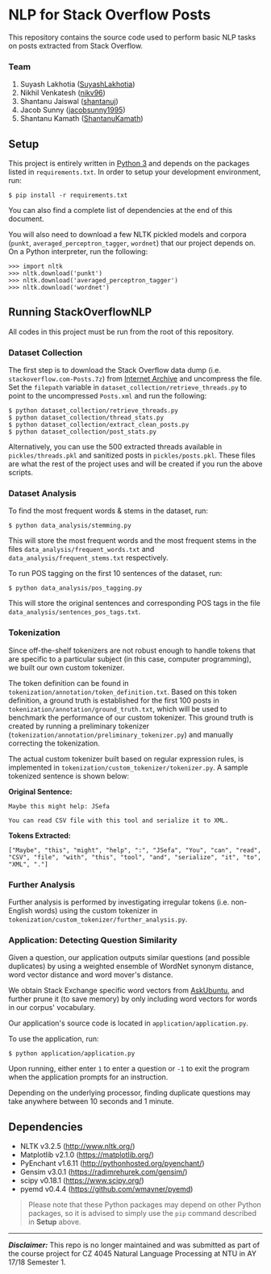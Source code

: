 # NLP for Stack Overflow Posts

This repository contains the source code used to perform basic NLP tasks on posts extracted from Stack Overflow.

### Team

1. Suyash Lakhotia ([SuyashLakhotia](https://github.com/SuyashLakhotia))
2. Nikhil Venkatesh ([nikv96](https://github.com/nikv96))
3. Shantanu Jaiswal ([shantanuj](https://github.com/shantanuj))
4. Jacob Sunny ([jacobsunny1995](https://github.com/jacobsunny1995))
5. Shantanu Kamath ([ShantanuKamath](https://github.com/ShantanuKamath))

## Setup

This project is entirely written in [Python 3](https://www.python.org/downloads/) and depends on the packages listed in `requirements.txt`. In order to setup your development environment, run:

```
$ pip install -r requirements.txt
```

You can also find a complete list of dependencies at the end of this document.

You will also need to download a few NLTK pickled models and corpora (`punkt`, `averaged_perceptron_tagger`, `wordnet`) that our project depends on. On a Python interpreter, run the following:

```
>>> import nltk
>>> nltk.download('punkt')
>>> nltk.download('averaged_perceptron_tagger')
>>> nltk.download('wordnet')
```

## Running StackOverflowNLP

All codes in this project must be run from the root of this repository.

### Dataset Collection

The first step is to download the Stack Overflow data dump (i.e. `stackoverflow.com-Posts.7z`) from [Internet Archive](https://archive.org/details/stackexchange) and uncompress the file. Set the `filepath` variable in `dataset_collection/retrieve_threads.py` to point to the uncompressed `Posts.xml` and run the following:

```
$ python dataset_collection/retrieve_threads.py
$ python dataset_collection/thread_stats.py
$ python dataset_collection/extract_clean_posts.py
$ python dataset_collection/post_stats.py
```

Alternatively, you can use the 500 extracted threads available in `pickles/threads.pkl` and sanitized posts in `pickles/posts.pkl`. These files are what the rest of the project uses and will be created if you run the above scripts.

### Dataset Analysis

To find the most frequent words & stems in the dataset, run:

```
$ python data_analysis/stemming.py
```

This will store the most frequent words and the most frequent stems in the files `data_analysis/frequent_words.txt` and `data_analysis/frequent_stems.txt` respectively.

To run POS tagging on the first 10 sentences of the dataset, run:

```
$ python data_analysis/pos_tagging.py
```

This will store the original sentences and corresponding POS tags in the file `data_analysis/sentences_pos_tags.txt`.

### Tokenization

Since off-the-shelf tokenizers are not robust enough to handle tokens that are specific to a particular subject (in this case, computer programming), we built our own custom tokenizer.

The token definition can be found in `tokenization/annotation/token_definition.txt`. Based on this token definition, a ground truth is established for the first 100 posts in `tokenization/annotation/ground_truth.txt`, which will be used to benchmark the performance of our custom tokenizer. This ground truth is created by running a preliminary tokenizer (`tokenization/annotation/preliminary_tokenizer.py`) and manually correcting the tokenization.

The actual custom tokenizer built based on regular expression rules, is implemented in `tokenization/custom_tokenizer/tokenizer.py`. A sample tokenized sentence is shown below:

**Original Sentence:**

```
Maybe this might help: JSefa

You can read CSV file with this tool and serialize it to XML.
```

**Tokens Extracted:**

```
["Maybe", "this", "might", "help", ":", "JSefa", "You", "can", "read", "CSV", "file", "with", "this", "tool", "and", "serialize", "it", "to", "XML", "."]
```

### Further Analysis

Further analysis is performed by investigating irregular tokens (i.e. non-English words) using the custom tokenizer in `tokenization/custom_tokenizer/further_analysis.py`.

### Application: Detecting Question Similarity

Given a question, our application outputs similar questions (and possible duplicates) by using a weighted ensemble of WordNet synonym distance, word vector distance and word mover's distance.

We obtain Stack Exchange specific word vectors from [AskUbuntu](https://github.com/taolei87/askubuntu), and further prune it (to save memory) by only including word vectors for words in our corpus' vocabulary.

Our application's source code is located in `application/application.py`.

To use the application, run:

```
$ python application/application.py
```

Upon running, either enter `1` to enter a question or `-1` to exit the program when the application prompts for an instruction.

Depending on the underlying processor, finding duplicate questions may take anywhere between 10 seconds and 1 minute.

## Dependencies

- NLTK v3.2.5 (http://www.nltk.org/)
- Matplotlib v2.1.0 (https://matplotlib.org/)
- PyEnchant v1.6.11 (http://pythonhosted.org/pyenchant/)
- Gensim v3.0.1 (https://radimrehurek.com/gensim/) 
- scipy v0.18.1 (https://www.scipy.org/)
- pyemd v0.4.4 (https://github.com/wmayner/pyemd) 

> Please note that these Python packages may depend on other Python packages, so it is advised to simply use the `pip` command described in **Setup** above.

****

***Disclaimer:*** This repo is no longer maintained and was submitted as part of the course project for CZ 4045 Natural Language Processing at NTU in AY 17/18 Semester 1.
